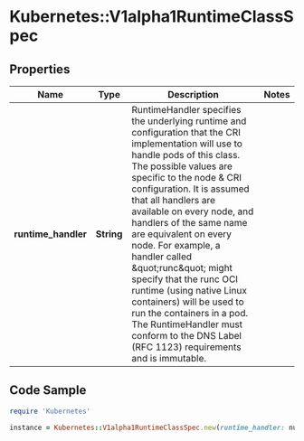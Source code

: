 # Kubernetes::V1alpha1RuntimeClassSpec

## Properties

Name | Type | Description | Notes
------------ | ------------- | ------------- | -------------
**runtime_handler** | **String** | RuntimeHandler specifies the underlying runtime and configuration that the CRI implementation will use to handle pods of this class. The possible values are specific to the node &amp; CRI configuration.  It is assumed that all handlers are available on every node, and handlers of the same name are equivalent on every node. For example, a handler called \&quot;runc\&quot; might specify that the runc OCI runtime (using native Linux containers) will be used to run the containers in a pod. The RuntimeHandler must conform to the DNS Label (RFC 1123) requirements and is immutable. | 

## Code Sample

```ruby
require 'Kubernetes'

instance = Kubernetes::V1alpha1RuntimeClassSpec.new(runtime_handler: null)
```


